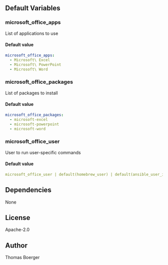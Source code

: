 
## Default Variables

### microsoft_office_apps

List of applications to use

#### Default value

```yaml
microsoft_office_apps:
  - Microsoft\ Excel
  - Microsoft\ PowerPoint
  - Microsoft\ Word
```

### microsoft_office_packages

List of packages to install

#### Default value

```yaml
microsoft_office_packages:
  - microsoft-excel
  - microsoft-powerpoint
  - microsoft-word
```

### microsoft_office_user

User to run user-specific commands

#### Default value

```yaml
microsoft_office_user | default(homebrew_user) | default(ansible_user_id)
```
## Dependencies

None

## License

Apache-2.0

## Author

Thomas Boerger
